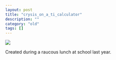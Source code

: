 ```yaml
---
layout: post
title: "crysis_on_a_ti_calculator"
description: ""
category: "old"
tags: []
---
```



[![](http://www.hackniac.com/blog/wp-content/uploads/2011/09/calc_crisis-1024x402.jpg)](http://www.hackniac.com/blog/wp-content/uploads/2011/09/calc_crisis.jpg)

Created during a raucous lunch at school last year.
